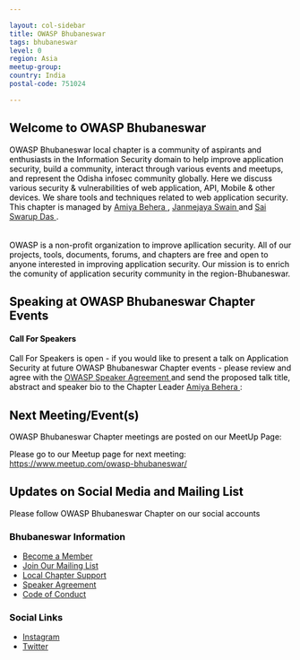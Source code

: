 ```yaml
---

layout: col-sidebar
title: OWASP Bhubaneswar
tags: bhubaneswar
level: 0
region: Asia
meetup-group: 
country: India
postal-code: 751024

---
```



<div style='color:black;'>
<h2 id="welcome">Welcome to OWASP Bhubaneswar</h2>
<div>
OWASP Bhubaneswar local chapter is a community of aspirants and enthusiasts in the Information Security domain to help improve application security, build a community, interact through various events and meetups, and represent the Odisha infosec community globally. Here we discuss various security & vulnerabilities of web application, API, Mobile & other devices. We share tools and techniques related to web application security. This chapter is managed by <a href="mailto:amiya.behera@owasp.org">  Amiya Behera </a> , <a href="mailto:janmejaya.swain@owasp.org"> Janmejaya Swain </a> and <a href="mailto:sai.swarup-das@owasp.org"> Sai Swarup Das </a>. <br> 
</div>
<br>
<br>
OWASP is a non-profit organization to improve apllication security. All of our projects, tools, documents, forums, and chapters are free and open to anyone interested in improving application security. Our mission is to enrich the comunity of application security community in the region-Bhubaneswar.
 


<h2>Speaking at OWASP Bhubaneswar Chapter Events</h2>

<h4>Call For Speakers</h4>

<p>Call For Speakers is open - if you would like to present a talk on Application Security at future OWASP Bhubaneswar Chapter events - please review and agree with the <a href="https://owasp.org/www-policy/legal/speaker-agreement"> OWASP Speaker Agreement </a> and send the proposed talk title, abstract and speaker bio to the Chapter Leader <a href="mailto:amiya.behera@owasp.org"> Amiya Behera </a> :</p>

<h2 id="next-meetingevents">Next Meeting/Event(s)</h2>

<p>OWASP Bhubaneswar Chapter meetings are posted on our MeetUp Page:</p>

Please go to our Meetup page for next meeting: https://www.meetup.com/owasp-bhubaneswar/



<h2 id="updates-on-social-media-and-mailing-list">Updates on Social Media and Mailing List</h2>
<p>Please follow OWASP Bhubaneswar Chapter on our social accounts </p>

<h3 id="bhubaneswar-information">Bhubaneswar Information</h3>
<ul>
  <li><a href="https://www.owasp.org/index.php/Membership">Become a Member</a></li>
  <li><a href="https://groups.google.com/all-groups">Join Our Mailing List</a></li>
  <li><a href="https://owasp.org/donate">Local Chapter Support</a></li>
  <li><a href="https://owasp.org/www-policy/legal/speaker-agreement">Speaker Agreement</a></li>
  <li><a href="https://owasp.org/www-policy/operational/conferences-events.html">Code of Conduct</a></li>
</ul>

<h3 id="social-links">Social Links</h3>
<ul>
  <li><a href="https://www.instagram.com/owasp_bhubaneswar/">Instagram</a></li>
 <li><a href="https://twitter.com/OWASP_BBSR">Twitter</a></li>
</ul>
